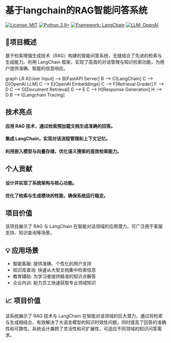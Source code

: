 # 基于langchain的RAG智能问答系统

[![License: MIT](https://img.shields.io/badge/License-MIT-yellow.svg)](https://opensource.org/licenses/MIT)
[![Python 3.9+](https://img.shields.io/badge/Python-3.9+-blue.svg)](https://www.python.org/downloads/)
[![Framework: LangChain](https://img.shields.io/badge/Framework-LangChain-green.svg)](https://langchain.com/)
[![LLM: OpenAI](https://img.shields.io/badge/LLM-OpenAI-lightgrey.svg)](https://openai.com/)
## 📖项目概述


基于检索增强生成技术（RAG）构建的智能问答系统，无缝结合了先进的检索与生成能力。利用 LangChain 框架，实现了高效的对话管理与知识检索功能，为用户提供准确、智能的信息响应。

graph LR
    A[User Input] --> B[FastAPI Server]
    B --> C[LangChain]
    C --> D[OpenAI LLM]
    C --> E[OpenAI Embeddings]
    C --> F[Retrieval Grader]
    F --> D
    C --> G[Document Retrieval]
    G --> E
    C --> H[Response Generation]
    H --> D
    B --> I[Langchain Tracing]


## 技术亮点

#### 应用 RAG 技术，通过检索预加载文档生成准确的回答。
#### 集成 LangChain，实现对话流程管理和上下文记忆。
#### 利用嵌入模型与向量存储，优化语义搜索的高效检索能力。
## 个人贡献
#### 设计并实现了系统架构与核心功能。
#### 优化了检索与生成模块的性能，确保系统运行稳定。
## 项目价值

该项目展示了 RAG 与 LangChain 在智能对话领域的应用潜力，可广泛用于客服支持、知识查询等场景。

## 💡 应用场景

- 智能客服: 提供准确、个性化的用户支持
- 知识库查询: 快速从大型文档集中检索信息
- 教育辅助: 为学习者提供精准的知识点解答
- 企业内训: 助力员工快速获取专业领域知识

## 📈 项目价值
该系统展示了 RAG 技术与 LangChain 在智能对话领域的巨大潜力，通过将检索与生成相结合，有效解决了大语言模型的知识时效性问题，同时提高了回答的准确性和可靠性。系统设计兼顾了灵活性和可扩展性，可适应不同领域的知识问答需求。
